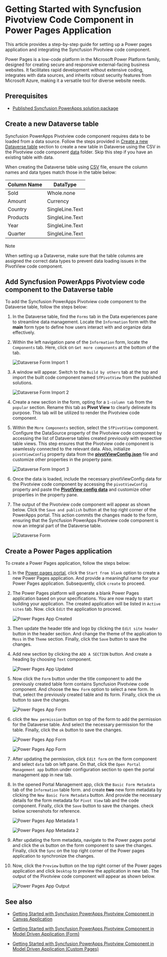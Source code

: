 # Getting Started with Syncfusion Pivotview Code Component in Power Pages Application

This article provides a step-by-step guide for setting up a Power pages application and integrating the Syncfusion Pivotview code component.

Power Pages is a low-code platform in the Microsoft Power Platform family, designed for creating secure and responsive external-facing business websites. It facilitates rapid development without extensive coding, integrates with data sources, and inherits robust security features from Microsoft Azure, making it a versatile tool for diverse website needs.

## Prerequisites

- [Published Syncfusion PowerApps solution package](../../README.md#deploying-the-solution-package-in-the-powerapps-portal)

## Create a new Dataverse table

Syncfusion PowerApps Pivotview code component requires data to be loaded from a data source. Follow the steps provided in [Create a new Dataverse table](../common/faq.md#how-to-create-a-new-dataverse-table) section to create a new table in Dataverse using the CSV in the Pivotview code component [data](../../components/pivotview/data/pivotViewData.csv) folder. Skip this step if you have an existing table with data.

When creating the Dataverse table using [CSV](../../components/pivotview/data/pivotViewData.csv) file, ensure the column names and data types match those in the table below:

| Column Name | DataType   |
|-------------|------------|
| Sold        | Whole.none |
| Amount      | Currency |
| Country     | SingleLine.Text |
| Products    | SingleLine.Text |
| Year        | SingleLine.Text |
| Quarter     | SingleLine.Text |

> [!NOTE]
> When setting up a Dataverse, make sure that the table columns are assigned the correct data types to prevent data loading issues in the PivotView code component.

## Add Syncfusion PowerApps Pivotview code component to the Dataverse table

To add the Syncfusion PowerApps Pivotview code component to the Dataverse table, follow the steps below:

1. In the Dataverse table, find the `Forms` tab in the Data experiences pane to streamline data management. Locate the `Information` form with the **main** form type to define how users interact with and organize data effectively.

2. Within the left navigation pane of the `Information` form, locate the `Components` tab. Here, click on `Get more components` at the bottom of the tab.

    ![Dataverse Form Import 1](../images/common/MD-PP-Import1.png)

3. A window will appear. Switch to the `Build by others` tab at the top and import the built code component named `SfPivotView` from the published solutions.

    ![Dataverse Form Import 2](../images/pivotview/MD-PP-Import2.png)

4. Create a new section in the form, opting for a `1-column tab` from the `popular` section. Rename this tab as **Pivot View** to clearly delineate its purpose. This tab will be utilized to render the Pivotview code component.

5. Within the `More Components` section, select the `SfPivotView` component. Configure the DataSource property of the Pivotview code component by accessing the list of Dataverse tables created previously with respective table views. This step ensures that the Pivotview code component is seamlessly connected to the relevant data. Also, initialize `pivotViewConfig` property data from the [**pivotViewConfig.json**](../../components/pivotview/data/pivotViewConfig.json) file and customize other properties in the property pane.

    ![Dataverse Form Import 3](../images/pivotview/MD-PP-Import3.png)

6. Once the data is loaded, include the necessary pivotViewConfig data for the Pivotview code component by accessing the `pivotViewConfig` property and paste the [**PivotView config data**](../../components/pivotview/data/pivotViewConfig.json) and customize other properties in the property pane.

7. The output of the Pivotview code component will appear as shown below. Click the `Save and publish` button at the top right corner of the PowerApps portal. This action commits the changes made to the form, ensuring that the Syncfusion PowerApps Pivotview code component is now an integral part of the Dataverse table.

    ![Dataverse Form](../images/pivotview/MD-PP-DataverseForm.png)

## Create a Power Pages application

To create a Power Pages application, follow the steps below:

1. In the [Power pages portal](https://make.powerpages.microsoft.com/), click the `Start from blank` option to create a new Power Pages application. And provide a meaningful name for your Power Pages application. Subsequently, click `create` to proceed.

2. The Power Pages platform will generate a blank Power Pages application based on your specifications. You are now ready to start building your application. The created application will be listed in `Active sites` tab. Now. click `Edit` the application to proceed.

    ![Power Pages App Created](../images/common/PP-BlankApp.png)

3. Then update the header title and logo by clicking the `Edit site header` button in the header section. And change the theme of the application to `Moss` in the `Theme` section. Finally, click the `Save` button to save the changes.

4. Add new section by clicking the `ADD A SECTION` button. And create a heading by choosing `Text` component.

    ![Power Pages App Updated](../images/common/PP-Themed.png)

5. Now click the `Form` button under the title component to add the previously created table form contains Syncfusion Pivotview code component. And choose the `New Form` option to select a new form. In that, select the previously created table and its form. Finally, click the `ok` button to save the changes.

    ![Power Pages App Form](../images/pivotview/PP-Form1.png)

6. click the `New permission` button on top of the form to add the permission for the Dataverse table. And select the necessary permission for the table. Finally, click the `ok` button to save the changes.

    ![Power Pages App Form](../images/common/PP-TablePermission1.png)

    ![Power Pages App Form](../images/pivotview/PP-TablePermission2.png)

7. After updating the permission, click `Edit form` on the form component and select `data` tab on left pane. On that, click the `Open Portal Management app` button under configuration section to open the portal management app in new tab.

8. In the opened Portal Management app, click the `Basic Form Metadata` tab of the `Information` table form. and create **two** new form metadata by clicking the `New Basic Form Metadata` button. And provide the necessary details for the form metadata for `Pivot View` tab and the code component. Finally, click the `Save` button to save the changes. check below screenshots for reference.

    ![Power Pages App Metadata 1](../images/pivotview/PP-Metadata1.png)

    ![Power Pages App Metadata 2](../images/pivotview/PP-Metadata2.png)

9. After updating the form metadata, navigate to the Power pages portal and click the `ok` button on the form component to save the changes. Finally, click the `Sync` on the top right corner of the Power pages application to synchronize the changes.

10. Now, click the `Preview` button on the top right corner of the Power pages application and click `Desktop` to preview the application in new tab. The output of the Pivotview code component will appear as shown below.

    ![Power Pages App Output](../images/pivotview/PP-Output.png)

## See also

- [Getting Started with Syncfusion PowerApps Pivotview Component in Canvas Application](getting-started-with-canvas.md)

- [Getting Started with Syncfusion PowerApps Pivotview Component in Model Driven Application (Form)](getting-started-with-model-driven-form.md)

- [Getting Started with Syncfusion PowerApps Pivotview Component in Model Driven Application (Custom Pages)](getting-started-with-model-driven-custom-pages.md)
